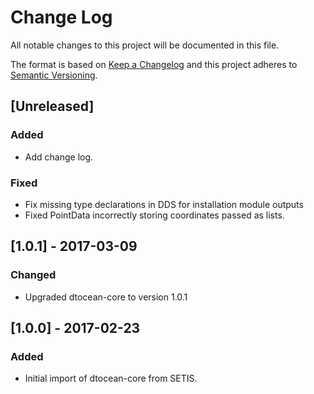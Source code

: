 # Change Log

All notable changes to this project will be documented in this file.

The format is based on [Keep a Changelog](http://keepachangelog.com/)
and this project adheres to [Semantic Versioning](http://semver.org/).

## [Unreleased]

### Added

- Add change log.

### Fixed

- Fix missing type declarations in DDS for installation module outputs
- Fixed PointData incorrectly storing coordinates passed as lists.

## [1.0.1] - 2017-03-09

### Changed

- Upgraded dtocean-core to version 1.0.1

## [1.0.0] - 2017-02-23

### Added

- Initial import of dtocean-core from SETIS.
